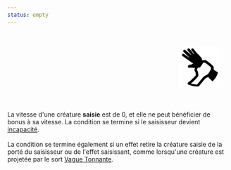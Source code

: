 ```yaml
---
status: empty
---
```

<div class="warning" style='background-color:var(--bg); border-left: solid var(--title) 4px; border-radius: 4px;'>
<p style='padding:0.7em; margin-left:0.7em; display: inline-block;'>
<img src="../../Illustrations/Conditions/FinalGrappled.png" style="width:20%;  float:right; padding:0.7em">

La vitesse d'une créature <b>saisie</b> est de 0, et elle ne peut bénéficier de bonus à sa vitesse.
La condition se termine si le saisisseur devient <a href="../Incapacité">incapacité</a>.<br><br>
La condition se termine également si un effet retire la créature saisie de la porté du saisisseur ou de l'effet saisissant, comme lorsqu'une créature est projetée par le sort <a href="../../sorts/Vague Tonnante">Vague Tonnante</a>.<br>
</p>
</div>
